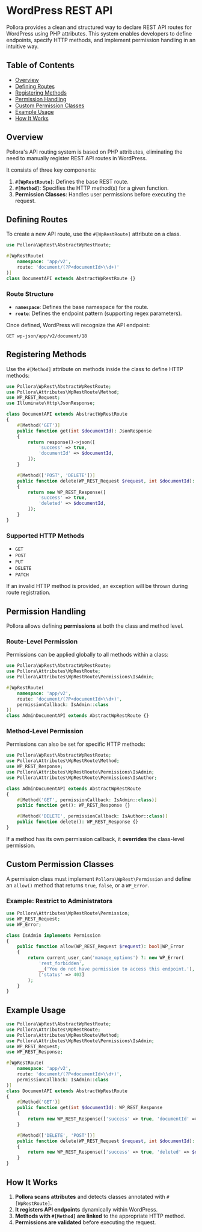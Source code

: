 # WordPress REST API

Pollora provides a clean and structured way to declare REST API routes for WordPress using PHP attributes. This system enables developers to define endpoints, specify HTTP methods, and implement permission handling in an intuitive way.

## Table of Contents

- [Overview](#overview)
- [Defining Routes](#defining-routes)
- [Registering Methods](#registering-methods)
- [Permission Handling](#permission-handling)
- [Custom Permission Classes](#custom-permission-classes)
- [Example Usage](#example-usage)
- [How It Works](#how-it-works)

## Overview
Pollora's API routing system is based on PHP attributes, eliminating the need to manually register REST API routes in WordPress.

It consists of three key components:
1. **`#[WpRestRoute]`**: Defines the base REST route.
2. **`#[Method]`**: Specifies the HTTP method(s) for a given function.
3. **Permission Classes**: Handles user permissions before executing the request.

## Defining Routes
To create a new API route, use the `#[WpRestRoute]` attribute on a class.

```php
use Pollora\WpRest\AbstractWpRestRoute;

#[WpRestRoute(
    namespace: 'app/v2',
    route: 'document/(?P<documentId>\\d+)'
)]
class DocumentAPI extends AbstractWpRestRoute {}
```

### Route Structure
- **`namespace`**: Defines the base namespace for the route.
- **`route`**: Defines the endpoint pattern (supporting regex parameters).

Once defined, WordPress will recognize the API endpoint:
```http
GET wp-json/app/v2/document/18
```

## Registering Methods

Use the `#[Method]` attribute on methods inside the class to define HTTP methods:

```php
use Pollora\WpRest\AbstractWpRestRoute;
use Pollora\Attributes\WpRestRoute\Method;
use WP_REST_Request;
use Illuminate\Http\JsonResponse;

class DocumentAPI extends AbstractWpRestRoute
{
    #[Method('GET')]
    public function get(int $documentId): JsonResponse
    {
        return response()->json([
            'success' => true,
            'documentId' => $documentId,
        ]);
    }

    #[Method(['POST', 'DELETE'])]
    public function delete(WP_REST_Request $request, int $documentId): JsonResponse
    {
        return new WP_REST_Response([
            'success' => true,
            'deleted' => $documentId,
        ]);
    }
}
```

### Supported HTTP Methods
- `GET`
- `POST`
- `PUT`
- `DELETE`
- `PATCH`

If an invalid HTTP method is provided, an exception will be thrown during route registration.

## Permission Handling

Pollora allows defining **permissions** at both the class and method level.


### Route-Level Permission

Permissions can be applied globally to all methods within a class:

```php
use Pollora\WpRest\AbstractWpRestRoute;
use Pollora\Attributes\WpRestRoute;
use Pollora\Attributes\WpRestRoute\Permissions\IsAdmin;

#[WpRestRoute(
    namespace: 'app/v2',
    route: 'document/(?P<documentId>\\d+)',
    permissionCallback: IsAdmin::class
)]
class AdminDocumentAPI extends AbstractWpRestRoute {}
```

### Method-Level Permission
Permissions can also be set for specific HTTP methods:
```php
use Pollora\WpRest\AbstractWpRestRoute;
use Pollora\Attributes\WpRestRoute\Method;
use WP_REST_Response;
use Pollora\Attributes\WpRestRoute\Permissions\IsAdmin;
use Pollora\Attributes\WpRestRoute\Permissions\IsAuthor;

class AdminDocumentAPI extends AbstractWpRestRoute
{
    #[Method('GET', permissionCallback: IsAdmin::class)]
    public function get(): WP_REST_Response {}

    #[Method('DELETE', permissionCallback: IsAuthor::class)]
    public function delete(): WP_REST_Response {}
}
```

If a method has its own permission callback, it **overrides** the class-level permission.

## Custom Permission Classes

A permission class must implement `Pollora\WpRest\Permission` and define an `allow()` method that returns `true`, `false`, or a `WP_Error`.

### Example: Restrict to Administrators
```php
use Pollora\Attributes\WpRestRoute\Permission;
use WP_REST_Request;
use WP_Error;

class IsAdmin implements Permission
{
    public function allow(WP_REST_Request $request): bool|WP_Error
    {
        return current_user_can('manage_options') ?: new WP_Error(
            'rest_forbidden',
            __('You do not have permission to access this endpoint.'),
            ['status' => 403]
        );
    }
}
```

## Example Usage
```php
use Pollora\WpRest\AbstractWpRestRoute;
use Pollora\Attributes\WpRestRoute;
use Pollora\Attributes\WpRestRoute\Method;
use Pollora\Attributes\WpRestRoute\Permissions\IsAdmin;
use WP_REST_Request;
use WP_REST_Response;

#[WpRestRoute(
    namespace: 'app/v2',
    route: 'document/(?P<documentId>\\d+)',
    permissionCallback: IsAdmin::class
)]
class DocumentAPI extends AbstractWpRestRoute
{
    #[Method('GET')]
    public function get(int $documentId): WP_REST_Response
    {
        return new WP_REST_Response(['success' => true, 'documentId' => $documentId]);
    }

    #[Method(['DELETE', 'POST'])]
    public function delete(WP_REST_Request $request, int $documentId): WP_REST_Response
    {
        return new WP_REST_Response(['success' => true, 'deleted' => $documentId]);
    }
}
```

## How It Works
1. **Pollora scans attributes** and detects classes annotated with `#[WpRestRoute]`.
2. **It registers API endpoints** dynamically within WordPress.
3. **Methods with `#[Method]` are linked** to the appropriate HTTP method.
4. **Permissions are validated** before executing the request.
